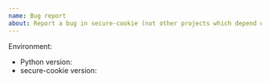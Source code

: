 ```yaml
---
name: Bug report
about: Report a bug in secure-cookie (not other projects which depend on secure-cookie)
---
```


<!--
This issue tracker is a tool to address bugs in secure-cookie itself. Please
use Pallets Discord or Stack Overflow for questions about your own code.

Replace this comment with a clear outline of what the bug is.
-->

<!--
Describe how to replicate the bug.

Include a minimal reproducible example that demonstrates the bug.
Include the full traceback if there was an exception.
-->

<!--
Describe the expected behavior that should have happened but didn't.
-->

Environment:

- Python version:
- secure-cookie version:
